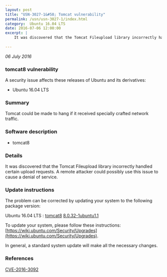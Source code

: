 ```yaml
---
layout: post
title: "USN-3027-1&#58; Tomcat vulnerability"
permalink: /usn/usn-3027-1/index.html
category:  Ubuntu 16.04 LTS
date: 2016-07-06 12:00:00
excerpt: |
    It was discovered that the Tomcat Fileupload library incorrectly handled certain upload requests. A remote attacker could possibly use this issue to cause a denial of service. 
    
--- 
```

 
 

*06 July 2016*

### tomcat8 vulnerability

A security issue affects these releases of Ubuntu and its derivatives:

* Ubuntu 16.04 LTS

### Summary

Tomcat could be made to hang if it received specially crafted network traffic.

### Software description

* tomcat8 

### Details

It was discovered that the Tomcat Fileupload library incorrectly handled certain upload requests. A remote attacker could possibly use this issue to cause a denial of service. 

### Update instructions

The problem can be corrected by updating your system to the following package version:

Ubuntu 16.04 LTS
 : [tomcat8](https://launchpad.net/ubuntu/+source/tomcat8) <span> [8.0.32-1ubuntu1.1](https://launchpad.net/ubuntu/+source/tomcat8/8.0.32-1ubuntu1.1) </span> 

To update your system, please follow these instructions: [https://wiki.ubuntu.com/Security/Upgrades](https://wiki.ubuntu.com/Security/Upgrades).

In general, a standard system update will make all the necessary changes. 

### References

 
 [CVE-2016-3092](http://people.ubuntu.com/~ubuntu-security/cve/CVE-2016-3092)
 

